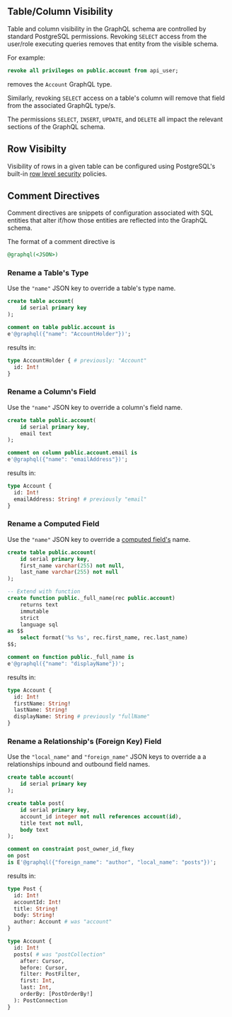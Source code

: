 ## Table/Column Visibility
Table and column visibility in the GraphQL schema are controlled by standard PostgreSQL permissions. Revoking `SELECT` access from the user/role executing queries removes that entity from the visible schema.

For example:
```sql
revoke all privileges on public.account from api_user;
```

removes the `Account` GraphQL type.

Similarly, revoking `SELECT` access on a table's column will remove that field from the associated GraphQL type/s.

The permissions `SELECT`, `INSERT`, `UPDATE`, and `DELETE` all impact the relevant sections of the GraphQL schema.


## Row Visibilty

Visibility of rows in a given table can be configured using PostgreSQL's built-in [row level security](https://www.postgresql.org/docs/current/ddl-rowsecurity.html) policies.


## Comment Directives

Comment directives are snippets of configuration associated with SQL entities that alter if/how those entities are reflected into the GraphQL schema.

The format of a comment directive is

```sql
@graphql(<JSON>)
```

### Rename a Table's Type

Use the `"name"` JSON key to override a table's type name.

```sql
create table account(
    id serial primary key
);

comment on table public.account is
e'@graphql({"name": "AccountHolder"})';
```

results in:
```graphql
type AccountHolder { # previously: "Account"
  id: Int!
}
```

### Rename a Column's Field

Use the `"name"` JSON key to override a column's field name.

```sql
create table public.account(
    id serial primary key,
    email text
);

comment on column public.account.email is
e'@graphql({"name": "emailAddress"})';
```

results in:
```graphql
type Account {
  id: Int!
  emailAddress: String! # previously "email"
}
```

### Rename a Computed Field

Use the `"name"` JSON key to override a [computed field's](computed_fields.md) name.

```sql
create table public.account(
    id serial primary key,
    first_name varchar(255) not null,
    last_name varchar(255) not null
);

-- Extend with function
create function public._full_name(rec public.account)
    returns text
    immutable
    strict
    language sql
as $$
    select format('%s %s', rec.first_name, rec.last_name)
$$;

comment on function public._full_name is
e'@graphql({"name": "displayName"})';
```

results in:
```graphql
type Account {
  id: Int!
  firstName: String!
  lastName: String!
  displayName: String # previously "fullName"
}
```



### Rename a Relationship's (Foreign Key) Field

Use the `"local_name"` and `"foreign_name"` JSON keys to override a a relationships inbound and outbound field names.

```sql
create table account(
    id serial primary key
);

create table post(
    id serial primary key,
    account_id integer not null references account(id),
    title text not null,
    body text
);

comment on constraint post_owner_id_fkey
on post
is E'@graphql({"foreign_name": "author", "local_name": "posts"})';

```

results in:
```graphql
type Post {
  id: Int!
  accountId: Int!
  title: String!
  body: String!
  author: Account # was "account"
}

type Account {
  id: Int!
  posts( # was "postCollection"
    after: Cursor,
    before: Cursor,
    filter: PostFilter,
    first: Int,
    last: Int,
    orderBy: [PostOrderBy!]
  ): PostConnection
}
```
